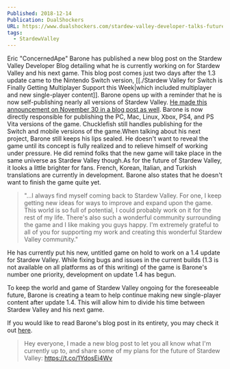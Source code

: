 ```yaml
---
Published: 2018-12-14
Publication: DualShockers
URL: https://www.dualshockers.com/stardew-valley-developer-talks-future/
tags:
  - StardewValley
---
```

Eric "ConcernedApe" Barone has published a new blog post on the Stardew Valley Developer Blog detailing what he is currently working on for Stardew Valley and his next game. This blog post comes just two days after the 1.3 update came to the Nintendo Switch version, [[./Stardew Valley for Switch is Finally Getting Multiplayer Support this Week|which included multiplayer and new single-player content]]. Barone opens up with a reminder that he is now self-publishing nearly all versions of Stardew Valley. [He made this announcement on November 30 in a blog post as well](https://www.dualshockers.com/stardew-valley-concernedape-self-publishing-chucklefish/). Barone is now directly responsible for publishing the PC, Mac, Linux, Xbox, PS4, and PS Vita versions of the game. Chucklefish still handles publishing for the Switch and mobile versions of the game.When talking about his next project, Barone still keeps his lips sealed. He doesn't want to reveal the game until its concept is fully realized and to relieve himself of working under pressure. He did remind folks that the new game will take place in the same universe as Stardew Valley though.As for the future of Stardew Valley, it looks a little brighter for fans. French, Korean, Italian, and Turkish translations are currently in development. Barone also states that he doesn't want to finish the game quite yet.

> "...I always find myself coming back to Stardew Valley. For one, I keep getting new ideas for ways to improve and expand upon the game. This world is so full of potential, I could probably work on it for the rest of my life. There's also such a wonderful community surrounding the game and I like making you guys happy. I'm extremely grateful to all of you for supporting my work and creating this wonderful Stardew Valley community."

He has currently put his new, untitled game on hold to work on a 1.4 update for Stardew Valley. While fixing bugs and issues in the current builds (1.3 is not available on all platforms as of this writing) of the game is Barone's number one priority, development on update 1.4 has begun.

To keep the world and game of Stardew Valley ongoing for the foreseeable future, Barone is creating a team to help continue making new single-player content after update 1.4. This will allow him to divide his time between Stardew Valley and his next game.

If you would like to read Barone's blog post in its entirety, you may check it out [here](https://www.stardewvalley.net/whats-in-store-for-stardew-valley/).

> Hey everyone, I made a new blog post to let you all know what I'm currently up to, and share some of my plans for the future of Stardew Valley: https://t.co/1YdosEi4Wv